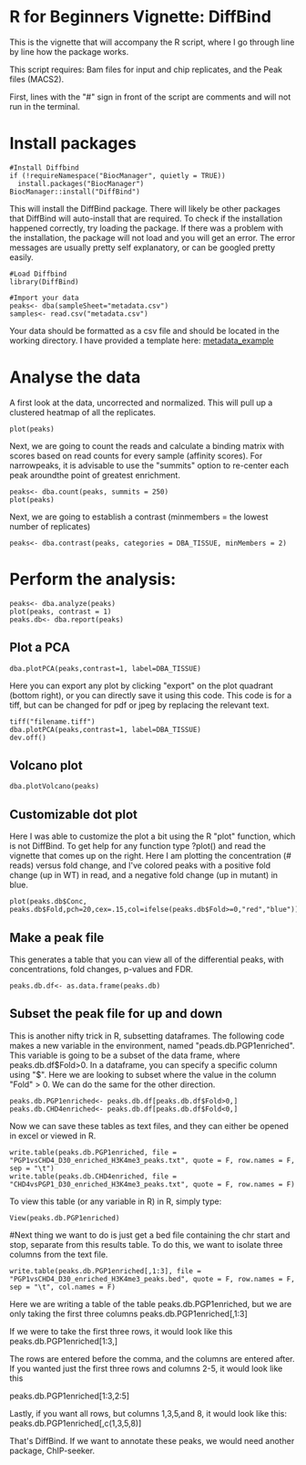 # R for Beginners Vignette: DiffBind

This is the vignette that will accompany the R script, where I go through line by line how the package works.

This script requires: Bam files for input and chip replicates, and the Peak files (MACS2).

First, lines with the "#" sign in front of the script are comments and will not run in the terminal.

# Install packages
```
#Install Diffbind
if (!requireNamespace("BiocManager", quietly = TRUE))
  install.packages("BiocManager")
BiocManager::install("DiffBind")
```

This will install the DiffBind package. There will likely be other packages that DiffBind will auto-install that are required. To check if the installation happened correctly, try loading the package. If there was a problem with the installation, the package will not load and you will get an error. The error messages are usually pretty self explanatory, or can be googled pretty easily.

```
#Load Diffbind
library(DiffBind)
```

```
#Import your data
peaks<- dba(sampleSheet="metadata.csv")
samples<- read.csv("metadata.csv")
```

Your data should be formatted as a csv file and should be located in the working directory. I have provided a template here:
[metadata_example](DiffBind_example_metadata.csv)

# Analyse the data

A first look at the data, uncorrected and normalized. This will pull up a clustered heatmap of all the replicates.
```
plot(peaks)
```
Next, we are going to count the reads and calculate a binding matrix with scores based on read counts for every sample (affinity scores). For narrowpeaks, it is advisable to use the "summits" option to re-center each peak aroundthe point of greatest enrichment.

```
peaks<- dba.count(peaks, summits = 250)
plot(peaks)
```
Next, we are going to establish a contrast (minmembers = the lowest number of replicates)

```
peaks<- dba.contrast(peaks, categories = DBA_TISSUE, minMembers = 2)
```
# Perform the analysis:
```
peaks<- dba.analyze(peaks)
plot(peaks, contrast = 1)
peaks.db<- dba.report(peaks)
```
## Plot a PCA
```
dba.plotPCA(peaks,contrast=1, label=DBA_TISSUE)
```
Here you can export any plot by clicking "export" on the plot quadrant (bottom right), or you can directly save it using this code. This code is for a tiff, but can be changed for pdf or jpeg by replacing the relevant text.

```
tiff("filename.tiff")
dba.plotPCA(peaks,contrast=1, label=DBA_TISSUE)
dev.off()
```
## Volcano plot
```
dba.plotVolcano(peaks)
```

## Customizable dot plot
Here I was able to customize the plot a bit using the R "plot" function, which is not DiffBind. To get help for any function type ?plot() and read the vignette that comes up on the right. Here I am plotting the concentration (# reads) versus fold change, and I've colored peaks with a positive fold change (up in WT) in read, and a negative fold change (up in mutant) in blue.

```
plot(peaks.db$Conc, peaks.db$Fold,pch=20,cex=.15,col=ifelse(peaks.db$Fold>=0,"red","blue"))
```

## Make a peak file 
This generates a table that you can view all of the differential peaks, with concentrations, fold changes, p-values and FDR.
```
peaks.db.df<- as.data.frame(peaks.db)
```

## Subset the peak file for up and down
This is another nifty trick in R, subsetting dataframes. The following code makes a new variable in the environment, named "peads.db.PGP1enriched". This variable is going to be a subset of the data frame, where peaks.db.df$Fold>0.
In a dataframe, you can specify a specific column using "$". Here we are looking to subset where the value in the column "Fold" > 0. We can do the same for the other direction.

```
peaks.db.PGP1enriched<- peaks.db.df[peaks.db.df$Fold>0,]
peaks.db.CHD4enriched<- peaks.db.df[peaks.db.df$Fold<0,]
```
Now we can save these tables as text files, and they can either be opened in excel or viewed in R. 
```
write.table(peaks.db.PGP1enriched, file = "PGP1vsCHD4_D30_enriched_H3K4me3_peaks.txt", quote = F, row.names = F, sep = "\t")
write.table(peaks.db.CHD4enriched, file = "CHD4vsPGP1_D30_enriched_H3K4me3_peaks.txt", quote = F, row.names = F)

```
To view this table (or any variable in R) in R, simply type:
```
View(peaks.db.PGP1enriched)
``` 
#Next thing we want to do is just get a bed file containing the chr start and stop, separate from this results table. To do this, we want to isolate three columns from the text file. 

```
write.table(peaks.db.PGP1enriched[,1:3], file = "PGP1vsCHD4_D30_enriched_H3K4me3_peaks.bed", quote = F, row.names = F, sep = "\t", col.names = F)
```

Here we are writing a table of the table peaks.db.PGP1enriched, but we are only taking the first three columns 
peaks.db.PGP1enriched[,1:3]

If we were to take the first three rows, it would look like this
peaks.db.PGP1enriched[1:3,]

The rows are entered before the comma, and the columns are entered after. If you wanted just the first three rows and columns 2-5, it would look like this

peaks.db.PGP1enriched[1:3,2:5]

Lastly, if you want all rows, but columns 1,3,5,and 8, it would look like this:
peaks.db.PGP1enriched[,c(1,3,5,8)]

That's DiffBind. If we want to annotate these peaks, we would need another package, ChIP-seeker. 





